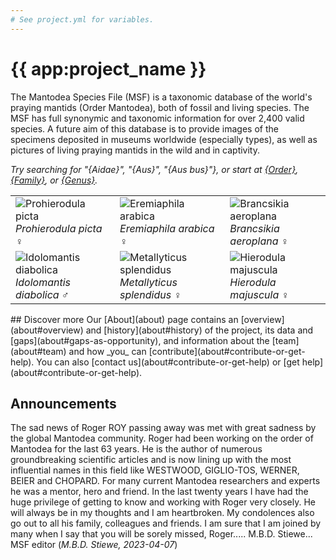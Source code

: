 ```yaml
---
# See project.yml for variables.
---
```


# {{ app:project_name }}
The Mantodea Species File (MSF) is a taxonomic database of the world's praying mantids (Order Mantodea), both of fossil and living species. The MSF has full synonymic and taxonomic information for over 2,400 valid species. A future aim of this database is to provide images of the specimens deposited in museums worldwide (especially types), as well as pictures of living praying mantids in the wild and in captivity.

<autocomplete-otu class="w-full sm:w-96" placeholder="Search by taxon name"/>

_Try searching for "{Aidae}", "{Aus}", "{Aus bus}"}, or start at [{Order}]({{app:project_url}}/otus/{id}/overview), [{Family}]({{app:project_url}}/otus/{id}/overview), or [{Genus}]({{app:project_url}}/otus/{id}/overview)._
<table>
    <tbody>
        <tr>
            <td>
                <div style="text-align: left">
                <img alt="Prohierodula picta" title="Prohierodula picta"
                    src="https://sfg.taxonworks.org/s/3horgh"
                    style="border-style: none;"><br>
                    <em>Prohierodula picta</em> ♀
                </div>
            </td>
            <td>
                <img alt="Eremiaphila arabica" title="Eremiaphila arabica"
                    src="https://sfg.taxonworks.org/s/6luy9n"
                    style="border-style: none;"><br>
                <div style="text-align: left">
                    <em>Eremiaphila arabica</em> ♀
                </div>
            </td>
            <td>
                <img alt="Brancsikia aeroplana" title="Brancsikia aeroplana"
                    src="https://sfg.taxonworks.org/s/51euq8"
                    style="border-style: none;"><br>
                <div style="text-align: left">
                    <em>Brancsikia aeroplana</em> ♀
                </div>
            </td>
        </tr>
        <tr>
            <td>
                <img alt="Idolomantis diabolica" title="Idolomantis diabolica"
                    src="https://sfg.taxonworks.org/s/o8371j"
                    style="border-style: none;"><br>
                <div style="text-align: left">
                    <em>Idolomantis diabolica</em> ♂
                </div>
            </td>
            <td>
                <img alt="Metallyticus splendidus" title="Metallyticus splendidus"
                    src="https://sfg.taxonworks.org/s/tjou0z"
                    style="border-style: none;"><br>
                <div style="text-align: left">
                    <em>Metallyticus splendidus</em> ♀
                </div>
            </td>
            <td>
                <img alt="Hierodula majuscula" title="Hierodula majuscula"
                    src="https://sfg.taxonworks.org/s/pvb2j1"
                    style="border-style: none;"><br>
                <div style="text-align: left">
                    <em>Hierodula majuscula</em> ♀
                </div>
            </td>
        </tr>
    </tbody>
</table>
## Discover more
Our [About](about) page contains an [overview](about#overview) and [history](about#history) of the project, its data and [gaps](about#gaps-as-opportunity), and information about the [team](about#team) and how _you_ can [contribute](about#contribute-or-get-help). You can also [contact us](about#contribute-or-get-help) or [get help](about#contribute-or-get-help). 

## Announcements
<!--### Announcement title 1-->
The sad news of Roger ROY passing away was met with great sadness by the global Mantodea community. Roger had been working on the order of Mantodea for the last 63 years. He is the author of numerous groundbreaking scientific articles and is now lining up with the most influential names in this field like WESTWOOD, GIGLIO-TOS, WERNER, BEIER and CHOPARD. For many current Mantodea researchers and experts he was a mentor, hero and friend. In the last twenty years I have had the huge privilege of getting to know and working with Roger very closely. He will always be in my thoughts and I am heartbroken. My condolences also go out to all his family, colleagues and friends. I am sure that I am joined by many when I say that you will be sorely missed, Roger..... M.B.D. Stiewe... MSF editor
(_M.B.D. Stiewe, 2023-04-07_)

<!--
### Announcement title 2
_Authors, date_

Lorem ipsum dolor sit amet, consectetur adipiscing elit, sed do eiusmod tempor incididunt ut labore et dolore magna aliqua. Ut enim ad minim veniam, quis nostrud exercitation ullamco laboris nisi ut aliquip ex ea commodo consequat.
-->
